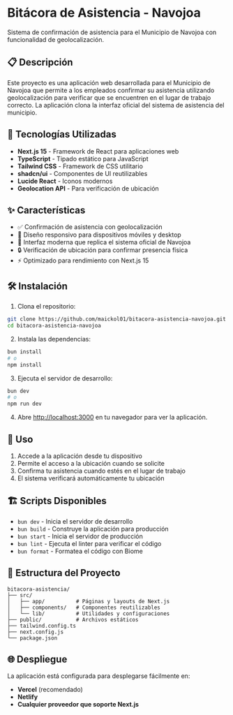 # Bitácora de Asistencia - Navojoa

Sistema de confirmación de asistencia para el Municipio de Navojoa con funcionalidad de geolocalización.

## 📋 Descripción

Este proyecto es una aplicación web desarrollada para el Municipio de Navojoa que permite a los empleados confirmar su asistencia utilizando geolocalización para verificar que se encuentren en el lugar de trabajo correcto. La aplicación clona la interfaz oficial del sistema de asistencia del municipio.

## 🚀 Tecnologías Utilizadas

- **Next.js 15** - Framework de React para aplicaciones web
- **TypeScript** - Tipado estático para JavaScript
- **Tailwind CSS** - Framework de CSS utilitario
- **shadcn/ui** - Componentes de UI reutilizables
- **Lucide React** - Iconos modernos
- **Geolocation API** - Para verificación de ubicación

## ✨ Características

- ✅ Confirmación de asistencia con geolocalización
- 📱 Diseño responsivo para dispositivos móviles y desktop
- 🎨 Interfaz moderna que replica el sistema oficial de Navojoa
- 🔒 Verificación de ubicación para confirmar presencia física
- ⚡ Optimizado para rendimiento con Next.js 15

## 🛠️ Instalación

1. Clona el repositorio:
```bash
git clone https://github.com/maickol01/bitacora-asistencia-navojoa.git
cd bitacora-asistencia-navojoa
```

2. Instala las dependencias:
```bash
bun install
# o
npm install
```

3. Ejecuta el servidor de desarrollo:
```bash
bun dev
# o
npm run dev
```

4. Abre [http://localhost:3000](http://localhost:3000) en tu navegador para ver la aplicación.

## 📱 Uso

1. Accede a la aplicación desde tu dispositivo
2. Permite el acceso a la ubicación cuando se solicite
3. Confirma tu asistencia cuando estés en el lugar de trabajo
4. El sistema verificará automáticamente tu ubicación

## 🏗️ Scripts Disponibles

- `bun dev` - Inicia el servidor de desarrollo
- `bun build` - Construye la aplicación para producción
- `bun start` - Inicia el servidor de producción
- `bun lint` - Ejecuta el linter para verificar el código
- `bun format` - Formatea el código con Biome

## 📁 Estructura del Proyecto

```
bitacora-asistencia/
├── src/
│   ├── app/          # Páginas y layouts de Next.js
│   ├── components/   # Componentes reutilizables
│   └── lib/          # Utilidades y configuraciones
├── public/           # Archivos estáticos
├── tailwind.config.ts
├── next.config.js
└── package.json
```

## 🌐 Despliegue

La aplicación está configurada para desplegarse fácilmente en:

- **Vercel** (recomendado)
- **Netlify**
- **Cualquier proveedor que soporte Next.js**
